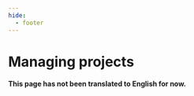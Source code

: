 ```yaml
---
hide:
  - footer
---
```

# Managing projects

#### This page has not been translated to English for now.
